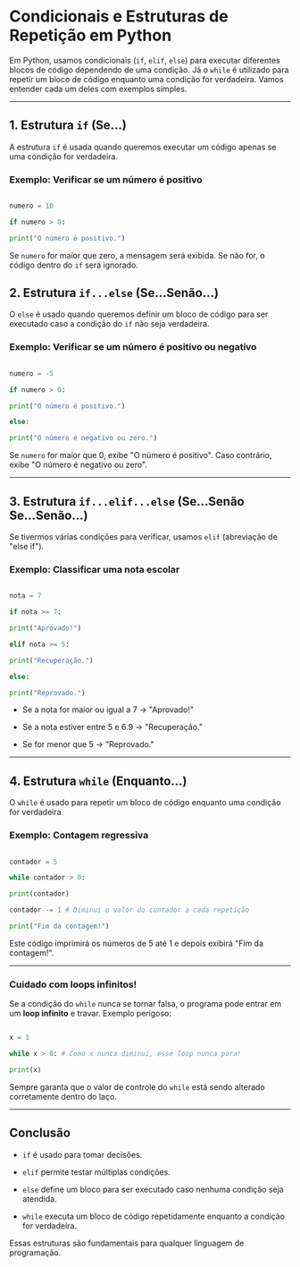 # **Condicionais e Estruturas de Repetição em Python**

Em Python, usamos condicionais (`if`, `elif`, `else`) para executar diferentes blocos de código dependendo de uma condição. Já o `while` é utilizado para repetir um bloco de código enquanto uma condição for verdadeira. Vamos entender cada um deles com exemplos simples.

---

## **1. Estrutura `if` (Se...)**

A estrutura `if` é usada quando queremos executar um código apenas se uma condição for verdadeira.

### **Exemplo: Verificar se um número é positivo**

```python

numero = 10

if numero > 0:

print("O número é positivo.")

```

Se `numero` for maior que zero, a mensagem será exibida. Se não for, o código dentro do `if` será ignorado.

## **2. Estrutura `if...else` (Se...Senão...)**

O `else` é usado quando queremos definir um bloco de código para ser executado caso a condição do `if` não seja verdadeira.

### **Exemplo: Verificar se um número é positivo ou negativo**

```python

numero = -5

if numero > 0:

print("O número é positivo.")

else:

print("O número é negativo ou zero.")

```

Se `numero` for maior que 0, exibe "O número é positivo". Caso contrário, exibe "O número é negativo ou zero".

---

## **3. Estrutura `if...elif...else` (Se...Senão Se...Senão...)**

Se tivermos várias condições para verificar, usamos `elif` (abreviação de "else if").

### **Exemplo: Classificar uma nota escolar**

```python

nota = 7

if nota >= 7:

print("Aprovado!")

elif nota >= 5:

print("Recuperação.")

else:

print("Reprovado.")

```

- Se a nota for maior ou igual a 7 → "Aprovado!"

- Se a nota estiver entre 5 e 6.9 → "Recuperação."

- Se for menor que 5 → "Reprovado."

---

## **4. Estrutura `while` (Enquanto...)**

O `while` é usado para repetir um bloco de código enquanto uma condição for verdadeira.

### **Exemplo: Contagem regressiva**

```python

contador = 5

while contador > 0:

print(contador)

contador -= 1 # Diminui o valor do contador a cada repetição

print("Fim da contagem!")

```

Este código imprimirá os números de 5 até 1 e depois exibirá "Fim da contagem!".

---

### **Cuidado com loops infinitos!**

Se a condição do `while` nunca se tornar falsa, o programa pode entrar em um **loop infinito** e travar. Exemplo perigoso:

```python

x = 1

while x > 0: # Como x nunca diminui, esse loop nunca para!

print(x)

```

Sempre garanta que o valor de controle do `while` está sendo alterado corretamente dentro do laço.

---

## **Conclusão**

- `if` é usado para tomar decisões.

- `elif` permite testar múltiplas condições.

- `else` define um bloco para ser executado caso nenhuma condição seja atendida.

- `while` executa um bloco de código repetidamente enquanto a condição for verdadeira.

Essas estruturas são fundamentais para qualquer linguagem de programação.

